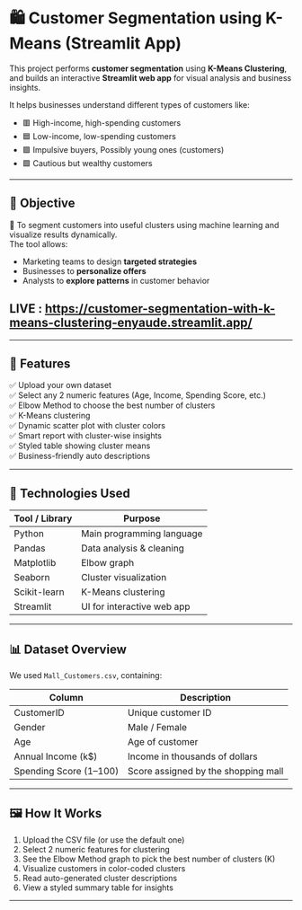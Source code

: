 
# 🛍️ Customer Segmentation using K-Means (Streamlit App)

This project performs **customer segmentation** using **K-Means Clustering**, and builds an interactive **Streamlit web app** for visual analysis and business insights.

It helps businesses understand different types of customers like:
- 🟥 High-income, high-spending customers
- 🟦 Low-income, low-spending customers
- 🟪 Impulsive buyers, Possibly young ones (customers)
- 🟩 Cautious but wealthy customers

---

## 📌 Objective

🎯 To segment customers into useful clusters using machine learning and visualize results dynamically.  
The tool allows:
- Marketing teams to design **targeted strategies**
- Businesses to **personalize offers**
- Analysts to **explore patterns** in customer behavior
## LIVE : https://customer-segmentation-with-k-means-clustering-enyaude.streamlit.app/

---

## 🚀 Features

✅ Upload your own dataset  
✅ Select any 2 numeric features (Age, Income, Spending Score, etc.)  
✅ Elbow Method to choose the best number of clusters  
✅ K-Means clustering  
✅ Dynamic scatter plot with cluster colors  
✅ Smart report with cluster-wise insights  
✅ Styled table showing cluster means  
✅ Business-friendly auto descriptions

---

## 🧪 Technologies Used

| Tool / Library     | Purpose                             |
|--------------------|--------------------------------------|
| Python             | Main programming language            |
| Pandas             | Data analysis & cleaning             |
| Matplotlib         | Elbow graph                          |
| Seaborn            | Cluster visualization                |
| Scikit-learn       | K-Means clustering                   |
| Streamlit          | UI for interactive web app           |

---

## 📊 Dataset Overview

We used `Mall_Customers.csv`, containing:

| Column                | Description                         |
|------------------------|-------------------------------------|
| CustomerID            | Unique customer ID                  |
| Gender                | Male / Female                       |
| Age                   | Age of customer                     |
| Annual Income (k$)    | Income in thousands of dollars      |
| Spending Score (1–100)| Score assigned by the shopping mall |

---

## 🖼️ How It Works

1. Upload the CSV file (or use the default one)
2. Select 2 numeric features for clustering
3. See the Elbow Method graph to pick the best number of clusters (K)
4. Visualize customers in color-coded clusters
5. Read auto-generated cluster descriptions
6. View a styled summary table for insights

---

